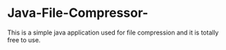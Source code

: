 # Java-File-Compressor-
This is a simple java application used for file compression and it is totally free to use.
